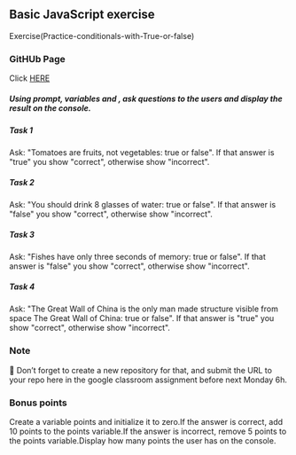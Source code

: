 ## Basic JavaScript exercise
Exercise(Practice-conditionals-with-True-or-false)

### GitHUb Page
Click [HERE](https://armanpartovi.github.io/Exercise-Basic-JS-3---Practice-conditionals-with-True-or-false/)

##### Using prompt, variables and , ask questions to the users and display the result on the console.

##### Task 1
Ask: "Tomatoes are fruits, not vegetables: true or false". If that answer is "true" you show "correct", otherwise show "incorrect".

##### Task 2
Ask: "You should drink 8 glasses of water: true or false". If that answer is "false" you show "correct", otherwise show "incorrect".

##### Task 3
Ask: "Fishes have only three seconds of memory: true or false". If that answer is "false" you show "correct", otherwise show "incorrect".

##### Task 4
Ask: "The Great Wall of China is the only man made structure visible from space The Great Wall of China: true or false". If that answer is "true" you show "correct", otherwise show "incorrect".

### Note
🚨 Don’t forget to create a new repository for that, and submit the URL to your repo here in the google classroom assignment before next Monday 6h.

### Bonus points
Create a variable points and initialize it to zero.If the answer is correct, add 10 points to the points variable.If the answer is incorrect, remove 5 points to the points variable.Display how many points the user has on the console.
